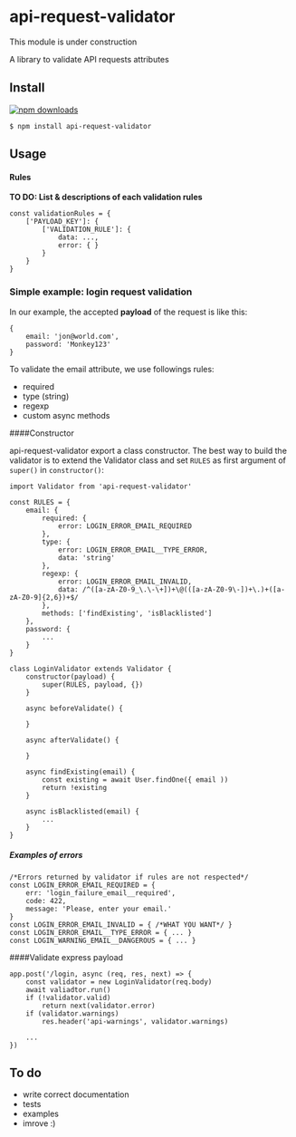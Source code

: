 # api-request-validator

This module is under construction

A library to validate API requests attributes

## Install

[![npm downloads](https://img.shields.io/npm/dm/api-request-validator.svg?style=flat-square)](http://npm-stat.com/charts.html?package=api-request-validator&from=2015-09-01)

	$ npm install api-request-validator

## Usage

#### Rules

**TO DO: List & descriptions of each validation rules**

	const validationRules = {
		['PAYLOAD_KEY']: {
			['VALIDATION_RULE']: { 
				data: ...,
				error: { }
			}
		}
	}

### Simple example: login request validation


In our example, the accepted **payload** of the request is like this: 

	{
		email: 'jon@world.com',
		password: 'Monkey123'
	}

To validate the email attribute, we use followings rules:

- required
- type (string)
- regexp
- custom async methods

####Constructor

api-request-validator export a class constructor. The best way to build the validator is to extend the Validator class and set `RULES` as first argument of `super()` in `constructor()`:

	import Validator from 'api-request-validator'

	const RULES = {
		email: {
			required: {
				error: LOGIN_ERROR_EMAIL_REQUIRED
			},
			type: {
				error: LOGIN_ERROR_EMAIL__TYPE_ERROR,
				data: 'string'
			},
			regexp: {
				error: LOGIN_ERROR_EMAIL_INVALID,
				data: /^([a-zA-Z0-9_\.\-\+])+\@(([a-zA-Z0-9\-])+\.)+([a-zA-Z0-9]{2,6})+$/
			},
			methods: ['findExisting', 'isBlacklisted']
		},
		password: {
			...
		}
	}
		
	class LoginValidator extends Validator {
		constructor(payload) {
			super(RULES, payload, {})
		}
		
		async beforeValidate() {
		
		}
		
		async afterValidate() {
		
		}
		
		async findExisting(email) {
			const existing = await User.findOne({ email ))
			return !existing
		}
		
		async isBlacklisted(email) {
			...
		}
	}



##### Examples of errors 

	/*Errors returned by validator if rules are not respected*/
	const LOGIN_ERROR_EMAIL_REQUIRED = {
		err: 'login_failure_email__required',
		code: 422,
		message: 'Please, enter your email.'
	}
	const LOGIN_ERROR_EMAIL_INVALID = { /*WHAT YOU WANT*/ }
	const LOGIN_ERROR_EMAIL__TYPE_ERROR = { ... }
	const LOGIN_WARNING_EMAIL__DANGEROUS = { ... }

####Validate express payload

	app.post('/login, async (req, res, next) => {
		const validator = new LoginValidator(req.body)
		await valiadtor.run()
		if (!validator.valid)
			return next(validator.error)
		if (validator.warnings)
			res.header('api-warnings', validator.warnings)
		
		...
	})

## To do

- write correct documentation
- tests
- examples
- imrove :)